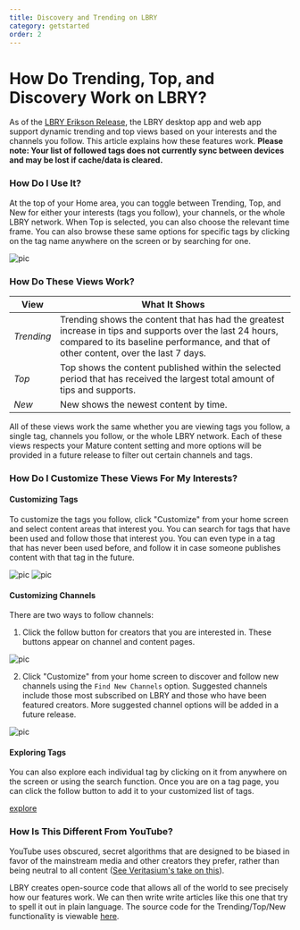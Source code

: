 ```yaml
---
title: Discovery and Trending on LBRY
category: getstarted
order: 2
---
```


# How Do Trending, Top, and Discovery Work on LBRY?

As of the [LBRY Erikson Release](https://github.com/lbryio/lbry-desktop/releases/tag/v0.34.0), the LBRY desktop app and web app support dynamic trending and top views based on your interests and the channels you follow. This article explains how these features work. **Please note: Your list of followed tags does not currently sync between devices and may be lost if cache/data is cleared.**

### How Do I Use It?

At the top of your Home area, you can toggle between Trending, Top, and New for either your interests (tags you follow), your channels, or the whole LBRY network. When Top is selected, you can also choose the relevant time frame. You can also browse these same options for specific tags by clicking on the tag name anywhere on the screen or by searching for one. 

![pic](https://spee.ch/1/options-1.jpeg)

### How Do These Views Work?

| View   |  What It Shows  |
| --- | --- |
| _Trending_ | Trending shows the content that has had the greatest increase in tips and supports over the last 24 hours, compared to its baseline performance, and that of other content, over the last 7 days. |
| _Top_ | Top shows the content published within the selected period that has received the largest total amount of tips and supports. |
| _New_ | New shows the newest content by time. |

All of these views work the same whether you are viewing tags you follow, a single tag, channels you follow, or the whole LBRY network. Each of these views respects your Mature content setting and more options will be provided in a future release to filter out certain channels and tags.

### How Do I Customize These Views For My Interests?

#### Customizing Tags

To customize the tags you follow, click "Customize" from your home screen and select content areas that interest you. You can search for tags that have been used and follow those that interest you. You can even type in a tag that has never been used before, and follow it in case someone publishes content with that tag in the future.

![pic](https://spee.ch/7/customize-2.jpeg)
![pic](https://spee.ch/4/customize-white.jpg)

#### Customizing Channels

There are two ways to follow channels:

1. Click the follow button for creators that you are interested in. These buttons appear on channel and content pages.

![pic](https://spee.ch/6/follow-white.jpg)

2. Click "Customize" from your home screen to discover and follow new channels using the `Find New Channels` option. Suggested channels include those most subscribed on LBRY and those who have been featured creators. More suggested channel options will be added in a future release.

![pic](https://spee.ch/9/channel-2.jpeg)

#### Exploring Tags

You can also explore each individual tag by clicking on it from anywhere on the screen or using the search function. Once you are on a tag page, you can click the follow button to add it to your customized list of tags. 

[explore](https://spee.ch/c/view-tags.jpeg)

### How Is This Different From YouTube?

YouTube uses obscured, secret algorithms that are designed to be biased in favor of the mainstream media and other creators they prefer, rather than being neutral to all content ([See Veritasium's take on this](https://beta.lbry.tv/my-video-went-viral-here-s-why/)).

LBRY creates open-source code that allows all of the world to see precisely how our features work. We can then write write articles like this one that try to spell it out in plain language. The source code for the Trending/Top/New functionality is viewable [here](https://github.com/lbryio/lbry-sdk/blob/master/lbry/lbry/wallet/server/db/trending.py). 
